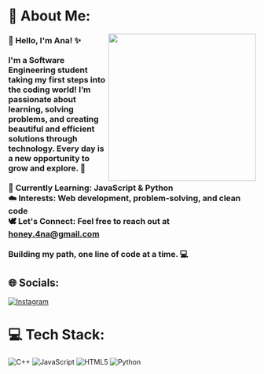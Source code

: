 # 💫 About Me:

<img align="right" width="300" height="300" src="https://i.pinimg.com/originals/38/83/8d/38838d2369fe10f9e3f03e92bde4883c.gif">

### 🤍 Hello, I'm Ana! ✨  <br><br>I'm a **Software Engineering student** taking my first steps into the coding world! I’m passionate about learning, solving problems, and creating beautiful and efficient solutions through technology. Every day is a new opportunity to grow and explore. 💭  <br><br>🦢 **Currently Learning:** JavaScript & Python  <br>☁️ **Interests:** Web development, problem-solving, and clean code  <br>🕊️ **Let's Connect:** Feel free to reach out at **honey.4na@gmail.com**  <br><br>Building my path, one line of code at a time. 💻

## 🌐 Socials:
[![Instagram](https://img.shields.io/badge/Instagram-%23E4405F.svg?logo=Instagram&logoColor=white)](https://instagram.com/https://www.instagram.com/srta_h0ney/) 

# 💻 Tech Stack:
![C++](https://img.shields.io/badge/c++-%2300599C.svg?style=for-the-badge&logo=c%2B%2B&logoColor=white) ![JavaScript](https://img.shields.io/badge/javascript-%23323330.svg?style=for-the-badge&logo=javascript&logoColor=%23F7DF1E) ![HTML5](https://img.shields.io/badge/html5-%23E34F26.svg?style=for-the-badge&logo=html5&logoColor=white) ![Python](https://img.shields.io/badge/python-3670A0?style=for-the-badge&logo=python&logoColor=ffdd54)


